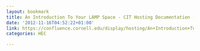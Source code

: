 ```yaml
---
layout: bookmark
title: An Introduction To Your LAMP Space - CIT Hosting Documentation - Confluence
date: '2012-11-16T04:52:22+01:00'
link: https://confluence.cornell.edu/display/hosting/An+Introduction+To+Your+LAMP+Space
categories: HEC

---
```

